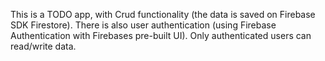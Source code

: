 This is a TODO app, with Crud functionality (the data is saved on Firebase SDK Firestore). There is also user authentication (using Firebase Authentication with Firebases pre-built UI). Only authenticated users can read/write data.
